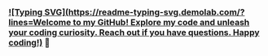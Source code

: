 ### [![Typing SVG](https://readme-typing-svg.demolab.com/?lines=Welcome to my GitHub! Explore my code and unleash your coding curiosity. Reach out if you have questions. Happy coding!)](https://git.io/typing-svg) 👋

<!--
**vivek-pr/vivek-pr** is a ✨ _special_ ✨ repository because its `README.md` (this file) appears on your GitHub profile.

Here are some ideas to get you started:

- 🔭 I’m currently working on ...
- 🌱 I’m currently learning ...
- 👯 I’m looking to collaborate on ...
- 🤔 I’m looking for help with ...
- 💬 Ask me about ...
- 📫 How to reach me: ...
- 😄 Pronouns: ...
- ⚡ Fun fact: ...
-->
